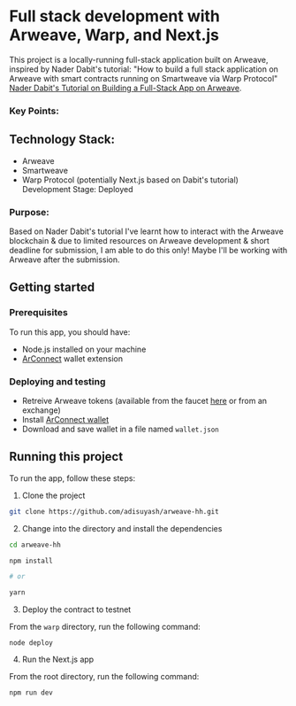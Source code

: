 # Full stack development with Arweave, Warp, and Next.js

This project is a locally-running full-stack application built on Arweave, inspired by Nader Dabit's tutorial: "How to build a full stack application on Arweave with smart contracts running on Smartweave via Warp Protocol" [Nader Dabit's Tutorial on Building a Full-Stack App on Arweave](https://www.youtube.com/watch?v=cGLMN5A2C4E).

### Key Points:

## Technology Stack:
- Arweave
- Smartweave
- Warp Protocol (potentially Next.js based on Dabit's tutorial)
Development Stage: Deployed
### Purpose:
Based on Nader Dabit's tutorial I've learnt how to interact with the Arweave blockchain & due to limited resources  on Arweave development & short deadline for submission, I am able to do this only! Maybe I'll be working with Arweave after the submission.

## Getting started

### Prerequisites

To run this app, you should have:

- Node.js installed on your machine
- [ArConnect](https://www.arconnect.io/) wallet extension
  
### Deploying and testing 

- Retreive Arweave tokens (available from the faucet [here](https://faucet.arweave.net/) or from an exchange)
- Install [ArConnect wallet](https://www.arconnect.io/)
- Download and save wallet in a file named `wallet.json`

## Running this project

To run the app, follow these steps:

1. Clone the project

```sh
git clone https://github.com/adisuyash/arweave-hh.git
```

2. Change into the directory and install the dependencies

```sh
cd arweave-hh

npm install

# or

yarn
```

3. Deploy the contract to testnet

From the `warp` directory, run the following command:

```
node deploy
```

4. Run the Next.js app

From the root directory, run the following command:

```sh
npm run dev
```